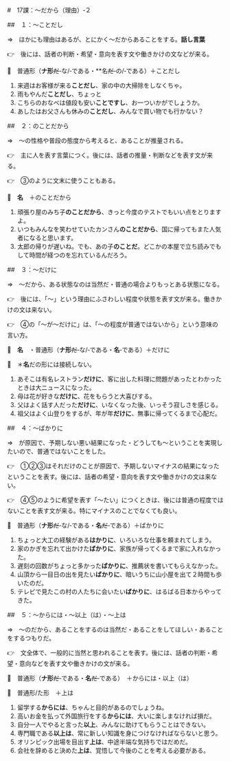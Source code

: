 #　17課：〜だから（理由）‐２

##　１：〜ことだし

⇒　ほかにも理由はあるが、とにかく〜だからあることをする。**話し言葉**

👉　後には、話者の判断・希望・意向を表す文や働きかけの文などが来る。

🔗　普通形（**ナ形**~~だ~~‐な/‐である・**名~~だ~~‐の/‐である）＋ことだし

1. 来週はお客様が来る**ことだし**、家の中の大掃除をしなくちゃ。
2. 雨もやんだ**ことだし**、ちょっと
3. こちらのおなべは値段も安い**ことですし**、お一ついかがでしょうか。
4. あしたはお父さんも休みの**ことだし**、みんなで買い物でも行かない？

##　２：のことだから

⇒　〜の性格や普段の態度から考えると、あることが推量される。

👉　主に人を表す言葉につく。後には、話者の推量・判断などを表す文が来る。

👉　③のように文末に使うこともある。

🔗　**名**　＋のことだから

1. 頑張り屋のみち子**のことだから**、きっと今度のテストでもいい点をとりますよ。
2. いつもみんなを笑わせていたカンさん**のことだから**、国に帰ってもまた人気者になると思います。
3. 太郎の帰りが遅いね。でも、あの子**のことだ**。どこかの本屋で立ち読みでもして時間が経つのを忘れているんだろう。

##　３：〜だけに

⇒　〜だから、ある状態なのは当然だ・普通の場合よりもっとある状態になる。

👉　後には、「〜」という理由にふさわしい程度や状態を表す文が来る。働きかけの文は来ない。

👉　④の「〜が〜だけに」は、「〜の程度が普通ではないから」という意味の言い方。

🔗　**名**　・普通形（**ナ形**~~だ~~‐な/‐である・**名**‐である）＋だけに

🔗　＊**名**だの形には接続しない。

1. あそこは有名レストラン**だけに**、客に出した料理に問題があったとわかったときは大ニュースになった。
2. 母は花が好きな**だけに**、花をもらうと大喜びする。
3. 父はよく話す人だった**だけに**、いなくなった後、いっそう寂しさを感じる。
4. 祖父はよく山登りをするが、年が年**だけに**、無事に帰ってくるまで心配だ。

##　４：〜ばかりに

⇒　が原因で、予期しない悪い結果になった・どうしても〜ということを実現したいので、普通ではないことをした。

👉　①②③はそれだけのことが原因で、予期しないマイナスの結果になったということを表す。後には、話者の希望・意向を表す文や働きかけの文は来ない。

👉　④⑤のように希望を表す「〜たい」につくときは、後には普通の程度ではないことを表す文が来る。特にマイナスのことでなくても良い。

🔗　普通形（**ナ形**~~だ~~‐な/‐である・**名**~~だ~~‐である）＋ばかりに

1. ちょっと大工の経験がある**はかりに**、いろいろな仕事を頼まれてしまう。
2. 家のかぎを忘れて出かけた**ばかりに**、家族が帰ってくるまで家に入れなかった。
3. 遅刻の回数がちょっと多かった**ばかりに**、推薦状を書いてもらえなかった。
4. 山頂から一目日の出を見たい**ばかりに**、暗いうちに山小屋を出て２時間も歩いたのだ。
5. テレビで見たこの村の人たちに会いたい**ばかりに**、はるばる日本からやってきた。

##　５：〜からには・〜以上（は）・〜上は

⇒　〜のだから、あることをするのは当然だ・あることをしてほしい・あることをするつもりだ。

👉　文全体で、一般的に当然と思われることを表す。後には、話者の判断・希望・意向などを表す文や働きかけの文が来る。

🔗　普通形（**ナ形**~~だ~~‐である・**名**~~だ~~‐である）　＋からには・以上（は）

🔗　普通形/た形　＋上は

1. 留学する**からには**、ちゃんと目的があるのでしょうね。
2. 高いお金を払って外国旅行をする**からには**、大いに楽しまなければ損だ。
3. 自分一人でやると言った**以上**、みんなに助けてもらうことはできない。
4. 専門職である**以上は**、常に新しい知識を身につけなければならないと思う。
5. オリンピック出場を目出す**上は**、中途半端な気持ちではだめだ。
6. 会社を辞めると決めた**上は**、覚悟して今後のことを考える必要がある。



